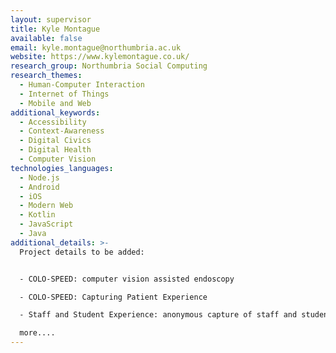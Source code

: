 ```yaml
---
layout: supervisor
title: Kyle Montague
available: false
email: kyle.montague@northumbria.ac.uk
website: https://www.kylemontague.co.uk/
research_group: Northumbria Social Computing
research_themes:
  - Human-Computer Interaction
  - Internet of Things
  - Mobile and Web
additional_keywords:
  - Accessibility
  - Context-Awareness
  - Digital Civics
  - Digital Health
  - Computer Vision
technologies_languages:
  - Node.js
  - Android
  - iOS
  - Modern Web
  - Kotlin
  - JavaScript
  - Java
additional_details: >-
  Project details to be added:


  - COLO-SPEED: computer vision assisted endoscopy

  - COLO-SPEED: Capturing Patient Experience 

  - Staff and Student Experience: anonymous capture of staff and student experience.

  more....
---
```

